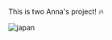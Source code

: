 This is two Anna's project! 🔥

![japan](https://images.unsplash.com/photo-1526481280693-3bfa7568e0f3?ixlib=rb-4.0.3&ixid=MnwxMjA3fDB8MHxwaG90by1wYWdlfHx8fGVufDB8fHx8&auto=format&fit=crop&w=2371&q=80 "日本ガイド")
